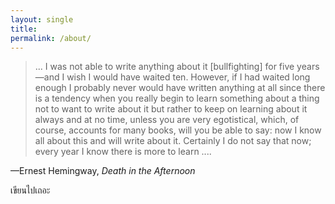 ```yaml
---
layout: single
title:
permalink: /about/
---
```


> ... I was not able to write anything about it [bullfighting] for five years—and I wish I would have waited ten. However, if I had waited long enough I probably never would have written anything at all since there is a tendency when you really begin to learn something about a thing not to want to write about it but rather to keep on learning about it always and at no time, unless you are very egotistical, which, of course, accounts for many books, will you be able to say: now I know all about this and will write about it. Certainly I do not say that now; every year I know there is more to learn ....

—Ernest Hemingway, *Death in the Afternoon*


เขียนไปเถอะ
